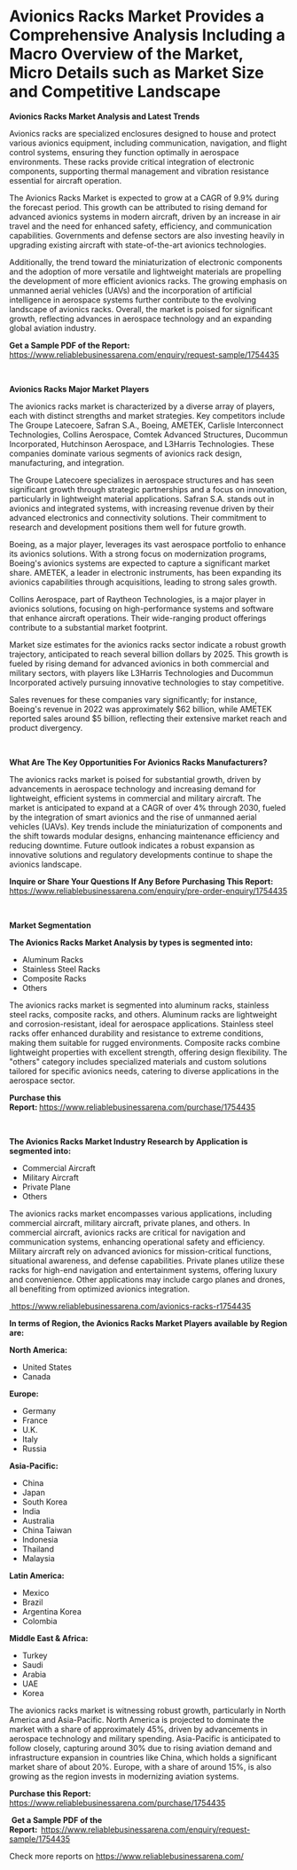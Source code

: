 <p><h1>Avionics Racks Market Provides a Comprehensive Analysis Including a Macro Overview of the Market, Micro Details such as Market Size and Competitive Landscape</h1></p><p><strong>Avionics Racks Market Analysis and Latest Trends</strong></p>
<p><p>Avionics racks are specialized enclosures designed to house and protect various avionics equipment, including communication, navigation, and flight control systems, ensuring they function optimally in aerospace environments. These racks provide critical integration of electronic components, supporting thermal management and vibration resistance essential for aircraft operation.</p><p>The Avionics Racks Market is expected to grow at a CAGR of 9.9% during the forecast period. This growth can be attributed to rising demand for advanced avionics systems in modern aircraft, driven by an increase in air travel and the need for enhanced safety, efficiency, and communication capabilities. Governments and defense sectors are also investing heavily in upgrading existing aircraft with state-of-the-art avionics technologies. </p><p>Additionally, the trend toward the miniaturization of electronic components and the adoption of more versatile and lightweight materials are propelling the development of more efficient avionics racks. The growing emphasis on unmanned aerial vehicles (UAVs) and the incorporation of artificial intelligence in aerospace systems further contribute to the evolving landscape of avionics racks. Overall, the market is poised for significant growth, reflecting advances in aerospace technology and an expanding global aviation industry.</p></p>
<p><strong>Get a Sample PDF of the Report:&nbsp;</strong> <a href="https://www.reliablebusinessarena.com/enquiry/request-sample/1754435?utm_campaign=1871&utm_medium=2&utm_source=Github&utm_content=ia&utm_term=18022025&utm_id=avionics-racks">https://www.reliablebusinessarena.com/enquiry/request-sample/1754435</a></p>
<p>&nbsp;</p>
<p><strong>Avionics Racks Major Market Players</strong></p>
<p><p>The avionics racks market is characterized by a diverse array of players, each with distinct strengths and market strategies. Key competitors include The Groupe Latecoere, Safran S.A., Boeing, AMETEK, Carlisle Interconnect Technologies, Collins Aerospace, Comtek Advanced Structures, Ducommun Incorporated, Hutchinson Aerospace, and L3Harris Technologies. These companies dominate various segments of avionics rack design, manufacturing, and integration.</p><p>The Groupe Latecoere specializes in aerospace structures and has seen significant growth through strategic partnerships and a focus on innovation, particularly in lightweight material applications. Safran S.A. stands out in avionics and integrated systems, with increasing revenue driven by their advanced electronics and connectivity solutions. Their commitment to research and development positions them well for future growth.</p><p>Boeing, as a major player, leverages its vast aerospace portfolio to enhance its avionics solutions. With a strong focus on modernization programs, Boeing's avionics systems are expected to capture a significant market share. AMETEK, a leader in electronic instruments, has been expanding its avionics capabilities through acquisitions, leading to strong sales growth.</p><p>Collins Aerospace, part of Raytheon Technologies, is a major player in avionics solutions, focusing on high-performance systems and software that enhance aircraft operations. Their wide-ranging product offerings contribute to a substantial market footprint.</p><p>Market size estimates for the avionics racks sector indicate a robust growth trajectory, anticipated to reach several billion dollars by 2025. This growth is fueled by rising demand for advanced avionics in both commercial and military sectors, with players like L3Harris Technologies and Ducommun Incorporated actively pursuing innovative technologies to stay competitive.</p><p>Sales revenues for these companies vary significantly; for instance, Boeing's revenue in 2022 was approximately $62 billion, while AMETEK reported sales around $5 billion, reflecting their extensive market reach and product divergency.</p></p>
<p>&nbsp;</p>
<p><strong>What Are The Key Opportunities For Avionics Racks Manufacturers?</strong></p>
<p><p>The avionics racks market is poised for substantial growth, driven by advancements in aerospace technology and increasing demand for lightweight, efficient systems in commercial and military aircraft. The market is anticipated to expand at a CAGR of over 4% through 2030, fueled by the integration of smart avionics and the rise of unmanned aerial vehicles (UAVs). Key trends include the miniaturization of components and the shift towards modular designs, enhancing maintenance efficiency and reducing downtime. Future outlook indicates a robust expansion as innovative solutions and regulatory developments continue to shape the avionics landscape.</p></p>
<p><strong>Inquire or Share Your Questions If Any Before Purchasing This Report:</strong> <a href="https://www.reliablebusinessarena.com/enquiry/pre-order-enquiry/1754435?utm_campaign=1871&utm_medium=2&utm_source=Github&utm_content=ia&utm_term=18022025&utm_id=avionics-racks">https://www.reliablebusinessarena.com/enquiry/pre-order-enquiry/1754435</a></p>
<p>&nbsp;</p>
<p><strong>Market Segmentation</strong></p>
<p><strong>The Avionics Racks Market Analysis by types is segmented into:</strong></p>
<p><ul><li>Aluminum Racks</li><li>Stainless Steel Racks</li><li>Composite Racks</li><li>Others</li></ul></p>
<p><p>The avionics racks market is segmented into aluminum racks, stainless steel racks, composite racks, and others. Aluminum racks are lightweight and corrosion-resistant, ideal for aerospace applications. Stainless steel racks offer enhanced durability and resistance to extreme conditions, making them suitable for rugged environments. Composite racks combine lightweight properties with excellent strength, offering design flexibility. The "others" category includes specialized materials and custom solutions tailored for specific avionics needs, catering to diverse applications in the aerospace sector.</p></p>
<p><strong>Purchase this Report:&nbsp;</strong><a href="https://www.reliablebusinessarena.com/purchase/1754435?utm_campaign=1871&utm_medium=2&utm_source=Github&utm_content=ia&utm_term=18022025&utm_id=avionics-racks">https://www.reliablebusinessarena.com/purchase/1754435</a></p>
<p>&nbsp;</p>
<p><strong>The Avionics Racks Market Industry Research by Application is segmented into:</strong></p>
<p><ul><li>Commercial Aircraft</li><li>Military Aircraft</li><li>Private Plane</li><li>Others</li></ul></p>
<p><p>The avionics racks market encompasses various applications, including commercial aircraft, military aircraft, private planes, and others. In commercial aircraft, avionics racks are critical for navigation and communication systems, enhancing operational safety and efficiency. Military aircraft rely on advanced avionics for mission-critical functions, situational awareness, and defense capabilities. Private planes utilize these racks for high-end navigation and entertainment systems, offering luxury and convenience. Other applications may include cargo planes and drones, all benefiting from optimized avionics integration.</p></p>
<p><a href="https://www.reliablebusinessarena.com/avionics-racks-r1754435?utm_campaign=1871&utm_medium=2&utm_source=Github&utm_content=ia&utm_term=18022025&utm_id=avionics-racks">&nbsp;https://www.reliablebusinessarena.com/avionics-racks-r1754435</a></p>
<p><strong>In terms of Region, the Avionics Racks Market Players available by Region are:</strong></p>
<p>
    <p> <strong> North America: </strong>
        <ul>
            <li>United States</li>
            <li>Canada</li>
        </ul>
        </p> 
    <p> <strong> Europe: </strong>
        <ul>
            <li>Germany</li>
            <li>France</li>
            <li>U.K.</li>
            <li>Italy</li>
            <li>Russia</li>
        </ul>
        </p> 
    <p> <strong> Asia-Pacific: </strong>
        <ul>
            <li>China</li>
            <li>Japan</li>
            <li>South Korea</li>
            <li>India</li>
            <li>Australia</li>
            <li>China Taiwan</li>
            <li>Indonesia</li>
            <li>Thailand</li>
            <li>Malaysia</li>
        </ul>
        </p> 
    <p> <strong> Latin America: </strong>
        <ul>
            <li>Mexico</li>
            <li>Brazil</li>
            <li>Argentina Korea</li>
            <li>Colombia</li>
        </ul>
        </p> 
    <p> <strong> Middle East & Africa: </strong>
        <ul>
            <li>Turkey</li>
            <li>Saudi</li>
            <li>Arabia</li>
            <li>UAE</li>
            <li>Korea</li>
        </ul>
    </p>
    </p>
<p><p>The avionics racks market is witnessing robust growth, particularly in North America and Asia-Pacific. North America is projected to dominate the market with a share of approximately 45%, driven by advancements in aerospace technology and military spending. Asia-Pacific is anticipated to follow closely, capturing around 30% due to rising aviation demand and infrastructure expansion in countries like China, which holds a significant market share of about 20%. Europe, with a share of around 15%, is also growing as the region invests in modernizing aviation systems.</p></p>
<p><strong>Purchase this Report: </strong><a href="https://www.reliablebusinessarena.com/purchase/1754435?utm_campaign=1871&utm_medium=2&utm_source=Github&utm_content=ia&utm_term=18022025&utm_id=avionics-racks">https://www.reliablebusinessarena.com/purchase/1754435</a></p>
<p>&nbsp;<strong>Get a Sample PDF of the Report:&nbsp;&nbsp;</strong><a href="https://www.reliablebusinessarena.com/enquiry/request-sample/1754435?utm_campaign=1871&utm_medium=2&utm_source=Github&utm_content=ia&utm_term=18022025&utm_id=avionics-racks">https://www.reliablebusinessarena.com/enquiry/request-sample/1754435</a></p>
<p><strong></strong></p>
<p>Check more reports on <a href="https://www.reliablebusinessarena.com/?utm_campaign=1871&utm_medium=2&utm_source=Github&utm_content=ia&utm_term=18022025&utm_id=avionics-racks">https://www.reliablebusinessarena.com/</a></p>